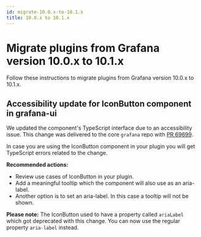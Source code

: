 ```yaml
---
id: migrate-10.0.x-to-10.1.x
title: 10.0.x to 10.1.x
---
```


# Migrate plugins from Grafana version 10.0.x to 10.1.x

Follow these instructions to migrate plugins from Grafana version 10.0.x to 10.1.x.
## Accessibility update for IconButton component in grafana-ui

We updated the component's TypeScript interface due to an accessibility issue. This change was delivered to the core `grafana` repo with [PR 69699](https://github.com/grafana/grafana/pull/69699).

In case you are using the IconButton component in your plugin you will get TypeScript errors related to the change.

**Recommended actions:**

- Review use cases of IconButton in your plugin.
- Add a meaningful tooltip which the component will also use as an aria-label.
- Another option is to set an aria-label. In this case a tooltip will not be shown.

**Please note:**
The IconButton used to have a property called `ariaLabel` which got deprecated with this change. You can now use the regular property `aria-label` instead.
